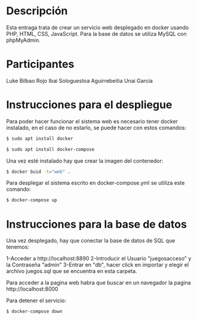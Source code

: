 # Descripción

Esta entraga trata de crear un servicio web desplegado en docker usando PHP, HTML, CSS, JavaScript. Para la base de datos se utiliza MySQL con phpMyAdmin.

# Participantes

Luke Bilbao Rojo
Ibai Sologuestoa Aguirrebeitia
Unai Garcia

# Instrucciones para el despliegue

Para poder hacer funcionar el sistema web es necesario tener docker instalado, en el caso de no estarlo, se puede hacer con estos comandos:

```bash
$ sudo apt install docker
```
```bash
$ sudo apt install docker-compose
```

Una vez esté instalado hay que crear la imagen del contenedor:
```bash
$ docker buid -t="web" .
```

Para desplegar el sistema escrito en docker-compose.yml se utiliza este comando:
```bash
$ docker-compose up
```

# Instrucciones para la base de datos

Una vez desplegado, hay que conectar la base de datos de SQL que tenemos:

1-Acceder a http://localhost:8890
2-Introducir el Usuario "juegosacceso" y la Contraseña "admin"
3-Entrar en "db", hacer click en importar y elegir el archivo juegos.sql que se encuentra en esta carpeta.

Para acceder a la pagina web habra que buscar en un navegador la pagina http://localhost:8000

Para detener el servicio:
```bash
$ docker-compose down
```
